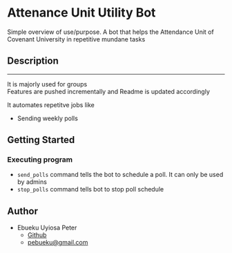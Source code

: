 # Attenance Unit Utility Bot

Simple overview of use/purpose.
A bot that helps the Attendance Unit of Covenant University in repetitive mundane tasks

## Description

---

It is majorly used for groups  
Features are pushed incrementally and Readme is updated accordingly

It automates repetitve jobs like

- Sending weekly polls

## Getting Started

### Executing program

- `send_polls` command tells the bot to schedule a poll. It can only be used by admins
- `stop_polls` command tells bot to stop poll schedule

## Author

- Ebueku Uyiosa Peter
  - [Github](https://github.com/HackerManPeter/)
  - pebueku@gmail.com
